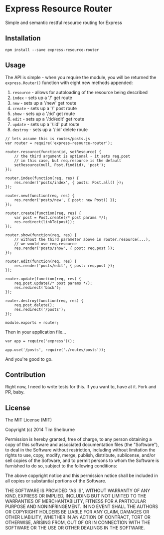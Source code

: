 # Express Resource Router

Simple and semantic restful resource routing for Express

## Installation

`npm install --save express-resource-router`

## Usage

The API is simple - when you require the module, you will be returned the `express.Router()` function with eight
new methods appended:

1. `resource` - allows for autoloading of the resource being described
1. `index` - sets up a '/' get route
1. `new` - sets up a '/new' get route
1. `create` - sets up a '/' post route
1. `show` - sets up a '/:id' get route
1. `edit` - sets up a '/:id/edit' get route
1. `update` - sets up a '/:id' put route
1. `destroy` - sets up a '/:id' delete route

```
// lets assume this is routes/posts.js
var router = require('express-resource-router');

router.resource(function(id, setResource) {
	// the third argument is optional - it sets req.post 
	// in this case, but req.resource is the default
	setResource(null, Post.find(id), 'post'); 
});

router.index(function(req, res) {
	res.render('posts/index', { posts: Post.all() });
});

router.new(function(req, res) {
	res.render('posts/new', { post: new Post() });
});

router.create(function(req, res) {
	var post = Post.create(/* post params */);
	res.redirect(linkTo(post));
});

router.show(function(req, res) {
	// without the third parameter above in router.resource(...), 
	// we would use req.resource
	res.render('posts/show', { post: req.post });
});

router.edit(function(req, res) {
	res.render('posts/edit', { post: req.post });
});

router.update(function(req, res) {
 	req.post.update(/* post params */);
	res.redirect('back');
});

router.destroy(function(req, res) {
	req.post.delete();
	res.redirect('/posts');
});

module.exports = router;
```

Then in your application file...

```
var app = require('express')();

app.use('/posts', require('./routes/posts'));
```

And you're good to go.

## Contribution

Right now, I need to write tests for this. If you want to, have at it. Fork and PR, baby.

## License

The MIT License (MIT)

Copyright (c) 2014 Tim Shelburne

Permission is hereby granted, free of charge, to any person obtaining a copy
of this software and associated documentation files (the "Software"), to deal
in the Software without restriction, including without limitation the rights
to use, copy, modify, merge, publish, distribute, sublicense, and/or sell
copies of the Software, and to permit persons to whom the Software is
furnished to do so, subject to the following conditions:

The above copyright notice and this permission notice shall be included in
all copies or substantial portions of the Software.

THE SOFTWARE IS PROVIDED "AS IS", WITHOUT WARRANTY OF ANY KIND, EXPRESS OR
IMPLIED, INCLUDING BUT NOT LIMITED TO THE WARRANTIES OF MERCHANTABILITY,
FITNESS FOR A PARTICULAR PURPOSE AND NONINFRINGEMENT. IN NO EVENT SHALL THE
AUTHORS OR COPYRIGHT HOLDERS BE LIABLE FOR ANY CLAIM, DAMAGES OR OTHER
LIABILITY, WHETHER IN AN ACTION OF CONTRACT, TORT OR OTHERWISE, ARISING FROM,
OUT OF OR IN CONNECTION WITH THE SOFTWARE OR THE USE OR OTHER DEALINGS IN
THE SOFTWARE.